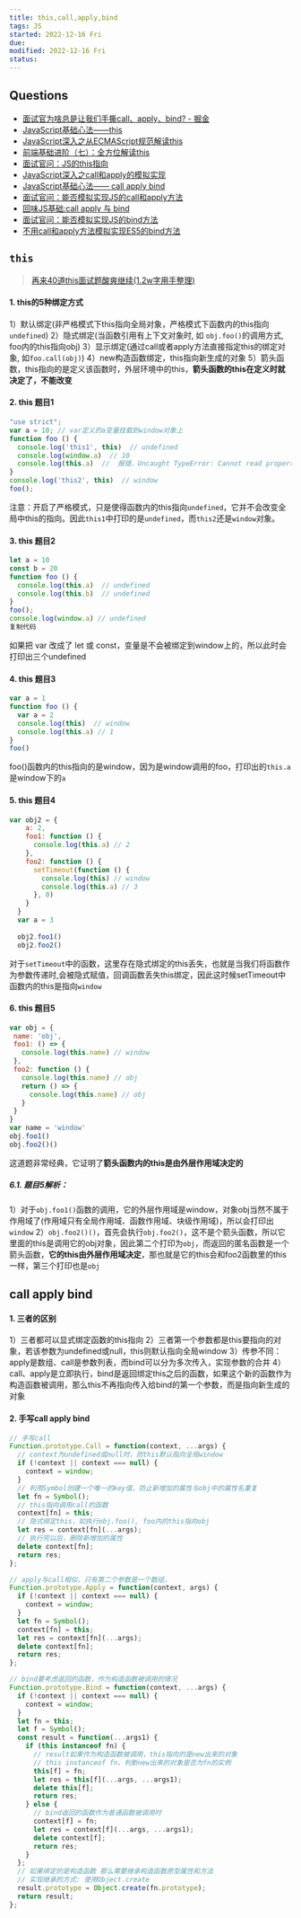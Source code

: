 ```yaml
---
title: this,call,apply,bind
tags: JS   
started: 2022-12-16 Fri
due: 
modified: 2022-12-16 Fri
status: 
---
```

## Questions
- [面试官为啥总是让我们手撕call、apply、bind? - 掘金](https://juejin.cn/post/7128233572380442660)  
- [JavaScript基础心法——this](https://link.juejin.cn?target=https%3A%2F%2Fgithub.com%2Faxuebin%2Farticles%2Fissues%2F6 "https://github.com/axuebin/articles/issues/6")
-   [JavaScript深入之从ECMAScript规范解读this](https://link.juejin.cn?target=https%3A%2F%2Fgithub.com%2Fmqyqingfeng%2FBlog%2Fissues%2F7 "https://github.com/mqyqingfeng/Blog/issues/7")
-   [前端基础进阶（七）：全方位解读this](https://link.juejin.cn?target=https%3A%2F%2Fwww.jianshu.com%2Fp%2Fd647aa6d1ae6 "https://www.jianshu.com/p/d647aa6d1ae6")
-   [面试官问：JS的this指向](https://juejin.cn/post/6844903746984476686 "https://juejin.cn/post/6844903746984476686")
-   [JavaScript深入之call和apply的模拟实现](https://juejin.cn/post/6844903476477034510 "https://juejin.cn/post/6844903476477034510")
-   [JavaScript基础心法—— call apply bind](https://link.juejin.cn?target=https%3A%2F%2Fgithub.com%2Faxuebin%2Farticles%2Fissues%2F7 "https://github.com/axuebin/articles/issues/7")
-   [面试官问：能否模拟实现JS的call和apply方法](https://juejin.cn/post/6844903728147857415 "https://juejin.cn/post/6844903728147857415")
-   [回味JS基础:call apply 与 bind](https://juejin.cn/post/6844903444348665870 "https://juejin.cn/post/6844903444348665870")
-   [面试官问：能否模拟实现JS的bind方法](https://juejin.cn/post/6844903718089916429 "https://juejin.cn/post/6844903718089916429")
-   [不用call和apply方法模拟实现ES5的bind方法](https://link.juejin.cn?target=https%3A%2F%2Fgithub.com%2Fjawil%2Fblog%2Fissues%2F16 "https://github.com/jawil/blog/issues/16")
## `this`
>[再来40道this面试题酸爽继续(1.2w字用手整理)](https://juejin.cn/post/6844904083707396109 "https://juejin.cn/post/6844904083707396109")
#### 1. this的5种绑定方式
1）默认绑定(非严格模式下this指向全局对象，严格模式下函数内的this指向`undefined`)
2）隐式绑定(当函数引用有上下文对象时, 如 `obj.foo()`的调用方式, foo内的this指向obj)
3）显示绑定(通过call或者apply方法直接指定this的绑定对象, 如`foo.call(obj)`)
4）new构造函数绑定，this指向新生成的对象
5）箭头函数，this指向的是定义该函数时，外层环境中的this，**箭头函数的this在定义时就决定了，不能改变**
#### 2. this 题目1

```javascript
"use strict";
var a = 10; // var定义的a变量挂载到window对象上
function foo () {
  console.log('this1', this)  // undefined
  console.log(window.a)  // 10
  console.log(this.a)  //  报错，Uncaught TypeError: Cannot read properties of undefined (reading 'a')
}
console.log('this2', this)  // window
foo();
```

注意：开启了严格模式，只是使得函数内的this指向`undefined`，它并不会改变全局中this的指向。因此`this1`中打印的是`undefined`，而`this2`还是`window`对象。

#### 3. this 题目2

```javascript
let a = 10
const b = 20
function foo () {
  console.log(this.a)  // undefined
  console.log(this.b)  // undefined
}
foo();
console.log(window.a) // undefined  
复制代码
```

如果把 var 改成了 let 或 const，变量是不会被绑定到window上的，所以此时会打印出三个undefined

#### 4. this 题目3

```javascript
var a = 1
function foo () {
  var a = 2
  console.log(this)  // window
  console.log(this.a) // 1
}
foo()
```

foo()函数内的this指向的是window，因为是window调用的foo，打印出的`this.a`是window下的`a`

#### 5. this 题目4

```javascript
var obj2 = {
    a: 2,
    foo1: function () {
      console.log(this.a) // 2
    },
    foo2: function () {
      setTimeout(function () {
        console.log(this) // window
        console.log(this.a) // 3
      }, 0)
    }
  }
  var a = 3
  
  obj2.foo1()
  obj2.foo2() 
```

对于`setTimeout`中的函数，这里存在隐式绑定的this丢失，也就是当我们将函数作为参数传递时,会被隐式赋值，回调函数丢失this绑定，因此这时候setTimeout中函数内的this是指向`window`

#### 6. this 题目5

```javascript
var obj = {
 name: 'obj',
 foo1: () => {
   console.log(this.name) // window
 },
 foo2: function () {
   console.log(this.name) // obj
   return () => {
     console.log(this.name) // obj
   }
 }
}
var name = 'window'
obj.foo1()
obj.foo2()()
```

这道题非常经典，它证明了**箭头函数内的this是由外层作用域决定的**
##### 6.1. 题目5解析：  
1）对于`obj.foo1()`函数的调用，它的外层作用域是window，对象obj当然不属于作用域了(作用域只有全局作用域、函数作用域、块级作用域)，所以会打印出`window`
2）`obj.foo2()()`，首先会执行`obj.foo2()`，这不是个箭头函数，所以它里面的this是调用它的obj对象，因此第二个打印为`obj`，而返回的匿名函数是一个箭头函数，**它的this由外层作用域决定**，那也就是它的this会和foo2函数里的this一样，第三个打印也是`obj`
## call apply bind
#### 1. 三者的区别
1）三者都可以显式绑定函数的this指向
2）三者第一个参数都是this要指向的对象，若该参数为undefined或null，this则默认指向全局window
3）传参不同：apply是数组、call是参数列表，而bind可以分为多次传入，实现参数的合并
4）call、apply是立即执行，bind是返回绑定this之后的函数，如果这个新的函数作为构造函数被调用，那么this不再指向传入给bind的第一个参数，而是指向新生成的对象
#### 2. 手写call apply bind
```js
// 手写call
Function.prototype.Call = function(context, ...args) {
  // context为undefined或null时，则this默认指向全局window
  if (!context || context === null) {
    context = window;
  }
  // 利用Symbol创建一个唯一的key值，防止新增加的属性与obj中的属性名重复
  let fn = Symbol();
  // this指向调用call的函数
  context[fn] = this; 
  // 隐式绑定this，如执行obj.foo(), foo内的this指向obj
  let res = context[fn](...args);
  // 执行完以后，删除新增加的属性
  delete context[fn]; 
  return res;
};

// apply与call相似，只有第二个参数是一个数组，
Function.prototype.Apply = function(context, args) {
  if (!context || context === null) {
    context = window;
  }
  let fn = Symbol();
  context[fn] = this;
  let res = context[fn](...args);
  delete context[fn];
  return res;
};

// bind要考虑返回的函数，作为构造函数被调用的情况
Function.prototype.Bind = function(context, ...args) {
  if (!context || context === null) {
    context = window;
  }
  let fn = this;
  let f = Symbol();
  const result = function(...args1) {
    if (this instanceof fn) {
      // result如果作为构造函数被调用，this指向的是new出来的对象
      // this instanceof fn，判断new出来的对象是否为fn的实例
      this[f] = fn;
      let res = this[f](...args, ...args1);
      delete this[f];
      return res;
    } else {
      // bind返回的函数作为普通函数被调用时
      context[f] = fn;
      let res = context[f](...args, ...args1);
      delete context[f];
      return res;
    }
  };
  // 如果绑定的是构造函数 那么需要继承构造函数原型属性和方法
  // 实现继承的方式: 使用Object.create
  result.prototype = Object.create(fn.prototype);
  return result;
};
```
